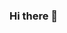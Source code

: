 ### Hi there 👋

<!--
**pathedge27/pathedge27** is a ✨ _special_ ✨ repository because its `README.md` (this file) appears on your GitHub profile.

Here are some ideas to get you started:

I'm currently working on applying computer science knowledge to the world of music.

